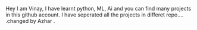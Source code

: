 Hey I am Vinay, I have learnt python, ML, Ai and you can find many projects in this github account. I have seperated all the projects in differet repo....
.changed by Azhar
.
